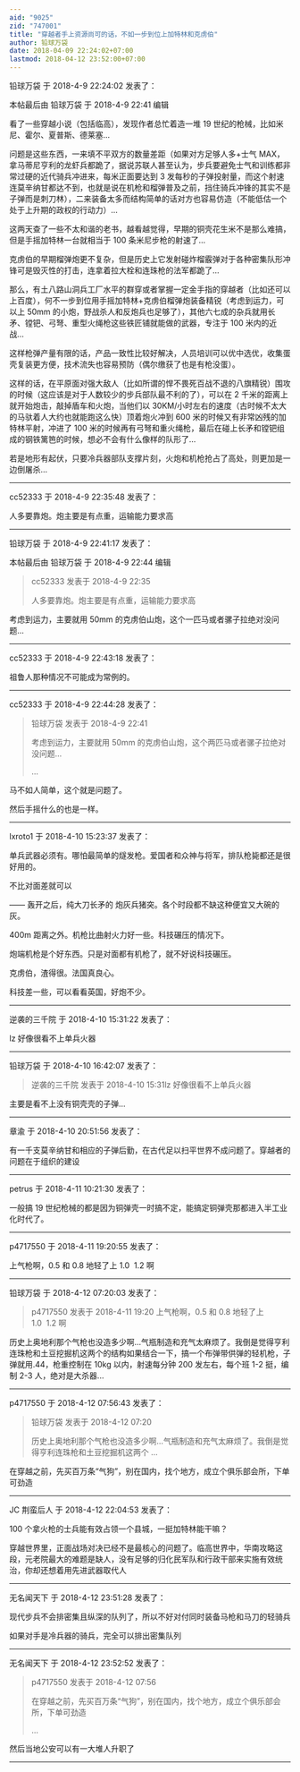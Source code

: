 ```yaml
---
aid: "9025"
zid: "747001"
title: "穿越者手上资源尚可的话，不如一步到位上加特林和克虏伯"
author: 铅球万袋
date: 2018-04-09 22:24:02+07:00
lastmod: 2018-04-12 23:52:00+07:00
---
```


铅球万袋 于 2018-4-9 22:24:02 发表了：

本帖最后由 铅球万袋 于 2018-4-9 22:41 编辑

看了一些穿越小说（包括临高），发现作者总忙着造一堆 19 世纪的枪械，比如米尼、霍尔、夏普斯、德莱塞...

问题是这些东西，一来填不平双方的数量差距（如果对方足够人多+士气 MAX，拿马蒂尼亨利的龙虾兵都跪了，据说苏联人甚至认为，步兵要避免士气和训练都非常过硬的近代骑兵冲进来，每米正面要达到 3 发每秒的子弹投射量，而这个射速连莫辛纳甘都达不到，也就是说在机枪和榴弹普及之前，挡住骑兵冲锋的其实不是子弹而是刺刀林），二来装备太多而结构简单的话对方也容易仿造（不能低估一个处于上升期的政权的行动力）...

这两天查了一些不太和谐的老书，越看越觉得，早期的铜壳花生米不是那么难搞，但是手摇加特林一台就相当于 100 条米尼步枪的射速了...

克虏伯的早期榴弹炮更不复杂，但是历史上它发射碰炸榴霰弹对于各种密集队形冲锋可是毁灭性的打击，连拿着拉大栓和连珠枪的法军都跪了...

那么，有土八路山洞兵工厂水平的群穿或者掌握一定金手指的穿越者（比如还可以上百度），何不一步到位用手摇加特林+克虏伯榴弹炮装备精锐（考虑到运力，可以上 50mm 的小炮，野战杀人和反炮兵也足够了），其他六七成的杂兵就用长矛、镗钯、弓弩、重型火绳枪这些铁匠铺就能做的武器，专注于 100 米内的近战...

这样枪弹产量有限的话，产品一致性比较好解决，人员培训可以优中选优，收集蛋壳复装更方便，技术流失也容易预防（偶尔缴获了也是有枪没蛋）。

这样的话，在平原面对强大敌人（比如所谓的悍不畏死百战不退的八旗精锐）围攻的时候（这应该是对于人数较少的步兵部队最不利的了），可以在 2 千米的距离上就开始炮击，敲掉盾车和火炮，当他们以 30KM/小时左右的速度（古时候不太大的马驮着人大约也就能跑这么快）顶着炮火冲到 600 米的时候又有非常凶残的加特林平射，冲进了 100 米的时候再有弓弩和重火绳枪，最后在碰上长矛和镗钯组成的钢铁篱笆的时候，想必不会有什么像样的队形了...

若是地形有起伏，只要冷兵器部队支撑片刻，火炮和机枪抢占了高处，则更加是一边倒屠杀...

---

cc52333 于 2018-4-9 22:35:48 发表了：

人多要靠炮。炮主要是有点重，运输能力要求高

---

铅球万袋 于 2018-4-9 22:41:17 发表了：

本帖最后由 铅球万袋 于 2018-4-9 22:44 编辑

> cc52333 发表于 2018-4-9 22:35
>
> 人多要靠炮。炮主要是有点重，运输能力要求高

考虑到运力，主要就用 50mm 的克虏伯山炮，这个一匹马或者骡子拉绝对没问题...

---

cc52333 于 2018-4-9 22:43:18 发表了：

祖鲁人那种情况不可能成为常例的。

---

cc52333 于 2018-4-9 22:44:28 发表了：

> 铅球万袋 发表于 2018-4-9 22:41
>
> 考虑到运力，主要就用 50mm 的克虏伯山炮，这个两匹马或者骡子拉绝对没问题...
>
> ...

马不如人简单，这个就是问题了。

然后手摇什么的也是一样。

---

lxroto1 于 2018-4-10 15:23:37 发表了：

单兵武器必须有。哪怕最简单的燧发枪。爱国者和众神与将军，排队枪毙都还是很好用的。

不比对面差就可以

—— 轰开之后，纯大刀长矛的 炮灰兵猪突。各个时段都不缺这种便宜又大碗的灰。

400m 距离之外。机枪比曲射火力好一些。科技碾压的情况下。

炮端机枪是个好东西。只是对面都有机枪了，就不好说科技碾压。

克虏伯，渣得很。法国真良心。

科技差一些，可以看看英国，好炮不少。

---

逆袭的三千院 于 2018-4-10 15:31:22 发表了：

lz 好像很看不上单兵火器

---

铅球万袋 于 2018-4-10 16:42:07 发表了：

> 逆袭的三千院 发表于 2018-4-10 15:31lz 好像很看不上单兵火器

主要是看不上没有铜壳壳的子弹...

---

章渝 于 2018-4-10 20:51:56 发表了：

有一千支莫辛纳甘和相应的子弹后勤，在古代足以扫平世界不成问题了。穿越者的问题在于组织的建设

---

petrus 于 2018-4-11 10:21:30 发表了：

一般搞 19 世纪枪械的都是因为铜弹壳一时搞不定，能搞定铜弹壳那都进入半工业化时代了。

---

p4717550 于 2018-4-11 19:20:55 发表了：

上气枪啊，0.5 和 0.8 地轻了上 1.0  1.2 啊

---

铅球万袋 于 2018-4-12 07:20:03 发表了：

> p4717550 发表于 2018-4-11 19:20 上气枪啊，0.5 和 0.8 地轻了上 1.0  1.2 啊

历史上奥地利那个气枪也没造多少啊...气瓶制造和充气太麻烦了。我倒是觉得亨利连珠枪和土豆挖掘机这两个的结构如果结合一下，搞一个布弹带供弹的轻机枪，子弹就用.44，枪重控制在 10kg 以内，射速每分钟 200 发左右，每个班 1-2 挺，编制 2-3 人，绝对是大杀器...

---

p4717550 于 2018-4-12 07:56:43 发表了：

> 铅球万袋 发表于 2018-4-12 07:20
>
> 历史上奥地利那个气枪也没造多少啊...气瓶制造和充气太麻烦了。我倒是觉得亨利连珠枪和土豆挖掘机这两个 ...

在穿越之前，先买百万条“气狗”，别在国内，找个地方，成立个俱乐部会所，下单可劲造

---

JC 荆蛮后人 于 2018-4-12 22:04:53 发表了：

100 个拿火枪的士兵能有效占领一个县城，一挺加特林能干嘛？

穿越世界里，正面战场对决已经不是最核心的问题了。临高世界中，华南攻略这段，元老院最大的难题是缺人，没有足够的归化民军队和行政干部来实施有效统治，你却还想着用先进武器取代人

---

无名闻天下 于 2018-4-12 23:51:28 发表了：

现代步兵不会排密集且纵深的队列了，所以不好对付同时装备马枪和马刀的轻骑兵

如果对手是冷兵器的骑兵，完全可以排出密集队列

---

无名闻天下 于 2018-4-12 23:52:52 发表了：

> p4717550 发表于 2018-4-12 07:56
>
> 在穿越之前，先买百万条“气狗”，别在国内，找个地方，成立个俱乐部会所，下单可劲造
>
> ...

然后当地公安可以有一大堆人升职了

---
